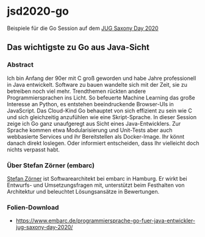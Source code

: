 # jsd2020-go
Beispiele für die Go Session auf dem [JUG Saxony Day 2020](https://jug-saxony-day.org)

## Das wichtigste zu Go aus Java-Sicht

### Abstract
Ich bin Anfang der 90er mit C groß geworden und habe Jahre professionell in Java entwickelt. Software zu bauen wandelte sich mit der Zeit, sie zu betreiben noch viel mehr. 
Trendthemen rückten andere Programmiersprachen ins Licht. So befeuerte Machine Learning das große Interesse an Python, es entstehen beeindruckende Browser-UIs in JavaScript. 
Das Cloud-Kind Go behauptet von sich effizient zu sein wie C und sich gleichzeitig anzufühlen wie eine Skript-Sprache. In dieser Session zeige ich Go ganz unaufgeregt aus Sicht eines Java-Entwicklers.
Zur Sprache kommen etwa Modularisierung und Unit-Tests aber auch webbasierte Services und ihr Bereitstellen als Docker-Image.
Ihr könnt danach direkt loslegen. Oder informiert entscheiden, dass Ihr vielleicht doch nichts verpasst habt.

### Über Stefan Zörner (embarc)
[Stefan Zörner](https://www.embarc.de/stefan-zoerner) ist Softwarearchitekt bei embarc in Hamburg. Er wirkt bei Entwurfs- und Umsetzungsfragen mit, unterstützt beim Festhalten von Architektur und beleuchtet Lösungsansätze in Bewertungen.

### Folien-Download

* https://www.embarc.de/programmiersprache-go-fuer-java-entwickler-jug-saxony-day-2020/

